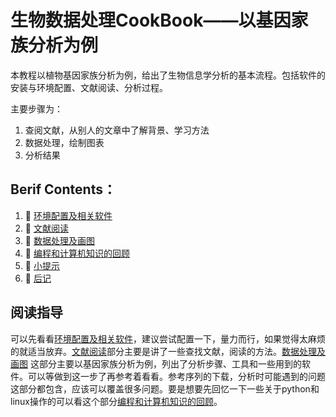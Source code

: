 # 生物数据处理CookBook——以基因家族分析为例

本教程以植物基因家族分析为例，给出了生物信息学分析的基本流程。包括软件的安装与环境配置、文献阅读、分析过程。

主要步骤为：

1. 查阅文献，从别人的文章中了解背景、学习方法
2. 数据处理，绘制图表
3. 分析结果

## Berif Contents：

1. 📄 [环境配置及相关软件](Chapters/环境配置及相关软件.md)
2. 📄 [文献阅读](Chapters/文献阅读.md)
3. 📄 [数据处理及画图](Chapters/数据处理及画图.md)
4. 📄 [编程和计算机知识的回顾](Chapters/编程和计算机知识的回顾.md)
5. 📄 [小提示](Chapters/小提示.md)
6. 📄 [后记](Chapters/后记.md)

## 阅读指导

可以先看看[环境配置及相关软件](Chapters/环境配置及相关软件.md)，建议尝试配置一下，量力而行，如果觉得太麻烦的就适当放弃。[文献阅读](Chapters/文献阅读.md)部分主要是讲了一些查找文献，阅读的方法。[数据处理及画图](Chapters/数据处理及画图.md) 这部分主要以基因家族分析为例，列出了分析步骤、工具和一些用到的软件。可以等做到这一步了再参考着看看。参考序列的下载，分析时可能遇到的问题这部分都包含，应该可以覆盖很多问题。要是想要先回忆一下一些关于python和linux操作的可以看这个部分[编程和计算机知识的回顾](Chapters/编程和计算机知识的回顾.md)。

